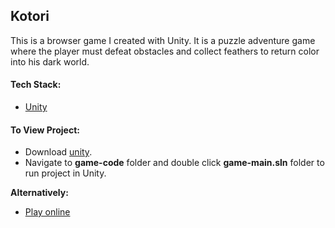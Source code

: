 ## Kotori

This is a browser game I created with Unity. It is a puzzle adventure game where the player must defeat obstacles and collect feathers to return color into his dark world.

#### Tech Stack:
* [Unity](http://unity3d.com/unity/)

#### To View Project:
* Download [unity](http://unity3d.com/unity/).
* Navigate to **game-code** folder and double click **game-main.sln** folder to run project in Unity.

**Alternatively:**
* [Play online](http://paigeinteractive.com/work/kotori/index.html)